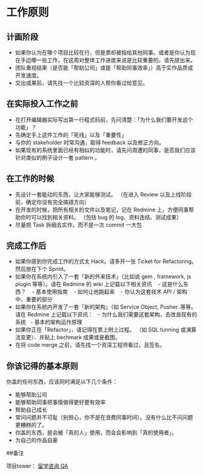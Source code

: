# 工作原则

## 计画阶段

* 如果你认为在哪个项目比较在行，但是票却被指给其他同事。或者是你认为现在手边哪一些工​​作，在这周对整体工作进度来说是比较重要的。请先提出来。
* 团队重视结果（是否能「帮助公司」或是「帮助同事效率」）高于实作品质或开发速度。
* 交出成果前，请先找一个比较资深的人帮你看过给意见。

## 在实际投入工作之前

* 在打开编辑器实际写出第一行程式码前，先问清楚：「为什么我们要开发这个功能」？
* 先确定手上这件工作的「死线」以及「重要性」
* 与你的 stakeholder 时常沟通，取得 feedback 以及修正方向。
* 如果现有的系统里面已经有相似的功能时，请先问周遭的同事，是否我们应该针对类似的例子设计一套 pattern 。

## 在工作的时候

* 先设计一套能动的东西，让大家能够测试。 （在进入 Review 以及上线阶段前，确定你没有完全搞错方向）
* 在开发的时候，把所有相关的文件以及笔记，记在 Redmine 上，​​方便同事帮助你时可以找到相关资料。 （包括 bug 的 log、资料连结、测试成果）
* 尽量把 Task 拆细去实作。而不是一次 commit 一大包

## 完成工作后

* 如果你感到你完成工作的方式太 Hack。请多开一张 Ticket for Refactoring。然后放在下个 Sprint。
* 如果你在​​系统内引入了一套「新的外来技术」（比如说 gem , framework, js plugin 等等）。请在 Redmine 的 wiki 上记载以下相关资讯
   - 这是什么东西？
   - 基本使用指南
   - 如何让他跑起来
   - 你认为这套技术 API / 架构中，重要的部分
* 如果你在​​系统内开发了一套「新的架构」（如 Service Object, Pusher..等等。请在 Redmine 上记载以下资讯：
  - 为什么我们需要这套架构，去改良现有的系统
  - 基本的架构运作原理
* 如果你正在「Refactor」，请记得在票上附上过程。 （如 SQL tunning 或演算法变更）、并贴上 bechmark 成果或是截图。
* 在将 code merge 之前，请先找一个资深工程师看过，且签名。
  
## 你该记得的基本原则

你盖的任何东西，应该同时满足以下几个条件：

* 能够帮助公司
* 能够帮助同事把事情做得更好更有效率
* 帮助自己成长
* 常问问题并不可耻（别担心，你不是在浪费同事时间）。没有什么比不问问题更糟糕的了。
* 你盖的东西，是会被「真的人」使用，而会会影响到「真的使用​​者」。
* 为自己的作品自豪

##备注

项目tower：
[留学咨询 QA](https://hk.tower.im/projects/8638384ec9c144698600858768280d9f/)

